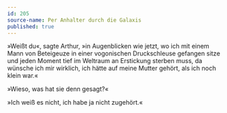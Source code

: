 ```yaml
---
id: 205
source-name: Per Anhalter durch die Galaxis
published: true
---
```


<p>»Weißt du«, sagte Arthur, »in Augenblicken wie jetzt, wo ich mit einem Mann von Beteigeuze in einer vogonischen Druckschleuse gefangen sitze und jeden Moment tief im Weltraum an Erstickung sterben muss, da wünsche ich mir wirklich, ich hätte auf meine Mutter gehört, als ich noch klein war.«</p>

<p>»Wieso, was hat sie denn gesagt?«</p>

<p>»Ich weiß es nicht, ich habe ja nicht zugehört.«</p>


